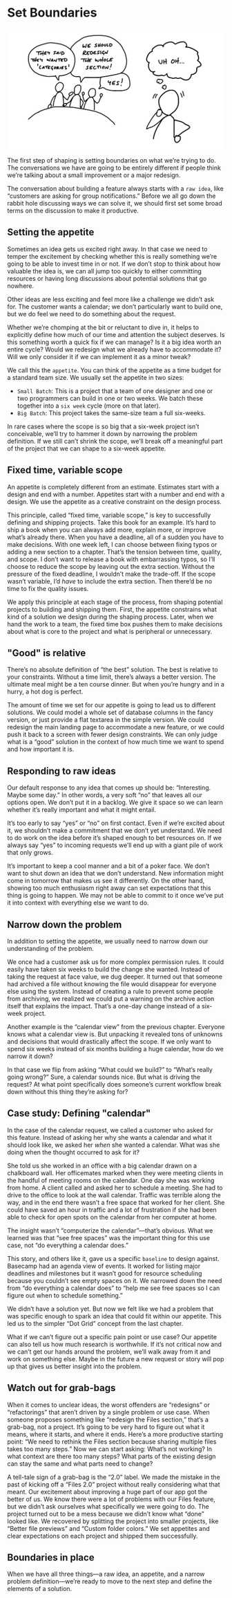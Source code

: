 # Set Boundaries

![Cartoon. In the background, three people talk around a table. One says 'They said they wanted categories.' The other says 'We should redesign the whole section!' and the third says 'Yes!' In the foreground, a figure who is listening looks distressed and thinks 'uh oh.'](/assets/intro_cartoon_1.jpg)

The first step of shaping is setting boundaries on what we’re trying to do. The conversations we have are going to be entirely different if people think we’re talking about a small improvement or a major redesign.

The conversation about building a feature always starts with a `raw idea`, like “customers are asking for group notifications.” Before we all go down the rabbit hole discussing ways we can solve it, we should first set some broad terms on the discussion to make it productive.

## Setting the appetite

Sometimes an idea gets us excited right away. In that case we need to temper the excitement by checking whether this is really something we’re going to be able to invest time in or not. If we don’t stop to think about how valuable the idea is, we can all jump too quickly to either committing resources or having long discussions about potential solutions that go nowhere.

Other ideas are less exciting and feel more like a challenge we didn’t ask for. The customer wants a calendar; we don’t particularly want to build one, but we do feel we need to do something about the request.

Whether we’re chomping at the bit or reluctant to dive in, it helps to explicitly define how much of our time and attention the subject deserves. Is this something worth a quick fix if we can manage? Is it a big idea worth an entire cycle? Would we redesign what we already have to accommodate it? Will we only consider it if we can implement it as a minor tweak?

We call this the `appetite`. You can think of the appetite as a time budget for a standard team size. We usually set the appetite in two sizes:

- `Small Batch`: This is a project that a team of one designer and one or two programmers can build in one or two weeks. We batch these together into a `six week` cycle (more on that later).
- `Big Batch`: This project takes the same-size team a full six-weeks.

In rare cases where the scope is so big that a six-week project isn’t conceivable, we’ll try to hammer it down by narrowing the problem definition. If we still can’t shrink the scope, we’ll break off a meaningful part of the project that we can shape to a six-week appetite.

## Fixed time, variable scope

An appetite is completely different from an estimate. Estimates start with a design and end with a number. Appetites start with a number and end with a design. We use the appetite as a creative constraint on the design process.

This principle, called “fixed time, variable scope,” is key to successfully defining and shipping projects. Take this book for an example. It’s hard to ship a book when you can always add more, explain more, or improve what’s already there. When you have a deadline, all of a sudden you have to make decisions. With one week left, I can choose between fixing typos or adding a new section to a chapter. That’s the tension between time, quality, and scope. I don’t want to release a book with embarrassing typos, so I’ll choose to reduce the scope by leaving out the extra section. Without the pressure of the fixed deadline, I wouldn’t make the trade-off. If the scope wasn’t variable, I’d _have_ to include the extra section. Then there’d be no time to fix the quality issues.

We apply this principle at each stage of the process, from shaping potential projects to building and shipping them. First, the appetite constrains what kind of a solution we design during the shaping process. Later, when we hand the work to a team, the fixed time box pushes them to make decisions about what is core to the project and what is peripheral or unnecessary.

## "Good" is relative

There’s no absolute definition of “the best” solution. The best is relative to your constraints. Without a time limit, there’s always a better version. The ultimate meal might be a ten course dinner. But when you’re hungry and in a hurry, a hot dog is perfect.

The amount of time we set for our appetite is going to lead us to different solutions. We could model a whole set of database columns in the fancy version, or just provide a flat textarea in the simple version. We could redesign the main landing page to accommodate a new feature, or we could push it back to a screen with fewer design constraints. We can only judge what is a “good” solution in the context of how much time we want to spend and how important it is.

## Responding to raw ideas

Our default response to any idea that comes up should be: “Interesting. Maybe some day.” In other words, a very soft “no” that leaves all our options open. We don’t put it in a backlog. We give it space so we can learn whether it’s really important and what it might entail.

It’s too early to say “yes” or “no” on first contact. Even if we’re excited about it, we shouldn’t make a commitment that we don’t yet understand. We need to do work on the idea before it’s shaped enough to bet resources on. If we always say “yes” to incoming requests we’ll end up with a giant pile of work that only grows.

It’s important to keep a cool manner and a bit of a poker face. We don’t want to shut down an idea that we don’t understand. New information might come in tomorrow that makes us see it differently. On the other hand, showing too much enthusiasm right away can set expectations that this thing is going to happen. We may not be able to commit to it once we’ve put it into context with everything else we want to do.

## Narrow down the problem

In addition to setting the appetite, we usually need to narrow down our understanding of the problem.

We once had a customer ask us for more complex permission rules. It could easily have taken six weeks to build the change she wanted. Instead of taking the request at face value, we dug deeper. It turned out that someone had archived a file without knowing the file would disappear for everyone else using the system. Instead of creating a rule to prevent some people from archiving, we realized we could put a warning on the archive action itself that explains the impact. That’s a one-day change instead of a six-week project.

Another example is the “calendar view” from the previous chapter. Everyone knows what a calendar view is. But unpacking it revealed tons of unknowns and decisions that would drastically affect the scope. If we only want to spend six weeks instead of six months building a huge calendar, how do we narrow it down?

In that case we flip from asking “What could we build?” to “What’s really going wrong?” Sure, a calendar sounds nice. But what is driving the request? At what point specifically does someone’s current workflow break down without this thing they’re asking for?

## Case study: Defining "calendar"

In the case of the calendar request, we called a customer who asked for this feature. Instead of asking her why she wants a calendar and what it should look like, we asked her _when_ she wanted a calendar. What was she doing when the thought occurred to ask for it?

She told us she worked in an office with a big calendar drawn on a chalkboard wall. Her officemates marked when they were meeting clients in the handful of meeting rooms on the calendar. One day she was working from home. A client called and asked her to schedule a meeting. She had to drive to the office to look at the wall calendar. Traffic was terrible along the way, and in the end there wasn’t a free space that worked for her client. She could have saved an hour in traffic and a lot of frustration if she had been able to check for open spots on the calendar from her computer at home.

The insight wasn’t “computerize the calendar”—that’s obvious. What we learned was that “see free spaces” was the important thing for this use case, not “do everything a calendar does.”

This story, and others like it, gave us a specific `baseline` to design against. Basecamp had an agenda view of events. It worked for listing major deadlines and milestones but it wasn’t good for resource scheduling because you couldn’t see empty spaces on it. We narrowed down the need from “do everything a calendar does” to “help me see free spaces so I can figure out when to schedule something.”

We didn’t have a solution yet. But now we felt like we had a problem that was specific enough to spark an idea that could fit within our appetite. This led us to the simpler “Dot Grid” concept from the last chapter.

What if we can’t figure out a specific pain point or use case? Our appetite can also tell us how much research is worthwhile. If it’s not critical now and we can’t get our hands around the problem, we’ll walk away from it and work on something else. Maybe in the future a new request or story will pop up that gives us better insight into the problem.

## Watch out for grab-bags

When it comes to unclear ideas, the worst offenders are “redesigns” or “refactorings” that aren’t driven by a single problem or use case. When someone proposes something like “redesign the Files section,” that’s a grab-bag, not a project. It’s going to be very hard to figure out what it means, where it starts, and where it ends. Here’s a more productive starting point: “We need to rethink the Files section because sharing multiple files takes too many steps.” Now we can start asking: What’s not working? In what context are there too many steps? What parts of the existing design can stay the same and what parts need to change?

A tell-tale sign of a grab-bag is the “2.0” label. We made the mistake in the past of kicking off a “Files 2.0” project without really considering what that meant. Our excitement about improving a huge part of our app got the better of us. We know there were a lot of problems with our Files feature, but we didn’t ask ourselves what specifically we were going to do. The project turned out to be a mess because we didn’t know what “done” looked like. We recovered by splitting the project into smaller projects, like “Better file previews” and “Custom folder colors.” We set appetites and clear expectations on each project and shipped them successfully.

## Boundaries in place

When we have all three things—a raw idea, an appetite, and a narrow problem definition—we’re ready to move to the next step and define the elements of a solution.
